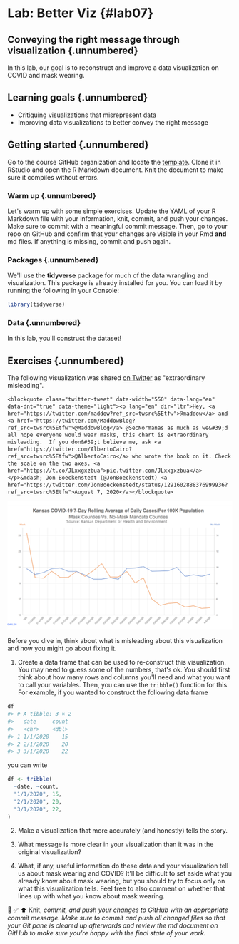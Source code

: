 

# Lab: Better Viz {#lab07}

## Conveying the right message through visualization {.unnumbered}

In this lab, our goal is to reconstruct and improve a data visualization on COVID and mask wearing.

## Learning goals {.unnumbered}

-   Critiquing visualizations that misrepresent data
-   Improving data visualizations to better convey the right message

## Getting started {.unnumbered}

Go to the course GitHub organization and locate the [template](https://github.com/DataScience4Psych/lab_07_betterviz). Clone it in RStudio and open the R Markdown document. 
Knit the document to make sure it compiles without errors.

### Warm up {.unnumbered}

Let's warm up with some simple exercises.
Update the YAML of your R Markdown file with your information, knit, commit, and push your changes.
Make sure to commit with a meaningful commit message.
Then, go to your repo on GitHub and confirm that your changes are visible in your Rmd **and** md files.
If anything is missing, commit and push again.

### Packages {.unnumbered}

We'll use the **tidyverse** package for much of the data wrangling and visualization.
This package is already installed for you.
You can load it by running the following in your Console:


```r
library(tidyverse)
```

### Data {.unnumbered}

In this lab, you'll construct the dataset!

## Exercises {.unnumbered}

The following visualization was shared [on Twitter](https://twitter.com/JonBoeckenstedt/status/1291602888376999936) as "extraordinary misleading".


```{=html}
<blockquote class="twitter-tweet" data-width="550" data-lang="en" data-dnt="true" data-theme="light"><p lang="en" dir="ltr">Hey, <a href="https://twitter.com/maddow?ref_src=twsrc%5Etfw">@maddow</a> and <a href="https://twitter.com/MaddowBlog?ref_src=twsrc%5Etfw">@MaddowBlog</a> @SecNormanas as much as we&#39;d all hope everyone would wear masks, this chart is extraordinary misleading.  If you don&#39;t believe me, ask <a href="https://twitter.com/AlbertoCairo?ref_src=twsrc%5Etfw">@AlbertoCairo</a> who wrote the book on it. Check the scale on the two axes. <a href="https://t.co/JLxxgxzbua">pic.twitter.com/JLxxgxzbua</a></p>&mdash; Jon Boeckenstedt (@JonBoeckenstedt) <a href="https://twitter.com/JonBoeckenstedt/status/1291602888376999936?ref_src=twsrc%5Etfw">August 7, 2020</a></blockquote>

```

<img src="img/masks-v-nomasks.png" width="805" />

Before you dive in, think about what is misleading about this visualization and how you might go about fixing it.

1.  Create a data frame that can be used to re-construct this visualization. You may need to guess some of the numbers, that's ok. You should first think about how many rows and columns you'll need and what you want to call your variables. Then, you can use the `tribble()` function for this. For example, if you wanted to construct the following data frame




```r
df
#> # A tibble: 3 × 2
#>   date     count
#>   <chr>    <dbl>
#> 1 1/1/2020    15
#> 2 2/1/2020    20
#> 3 3/1/2020    22
```

you can write


```r
df <- tribble(
  ~date, ~count,
  "1/1/2020", 15,
  "2/1/2020", 20,
  "3/1/2020", 22,
)
```



2.  Make a visualization that more accurately (and honestly) tells the story.

3.  What message is more clear in your visualization than it was in the original visualization?

4.  What, if any, useful information do these data and your visualization tell us about mask wearing and COVID?
    It'll be difficult to set aside what you already know about mask wearing, but you should try to focus only on what this visualization tells.
    Feel free to also comment on whether that lines up with what you know about mask wearing.

🧶 ✅ ⬆️ Knit, *commit, and push your changes to GitHub with an appropriate commit message. Make sure to commit and push all changed files so that your Git pane is cleared up afterwards and review the md document on GitHub to make sure you're happy with the final state of your work.*





<!--DS4P Links-->
[course_web]: https://datascience4psych.github.io/DataScience4Psych
[course_git]: https://github.com/DataScience4Psych/DataScience4Psych
[course_repo]: https://github.com/DataScience4Psych
[course_slides]: https://github.com/DataScience4Psych/slides
[course_syllabus]: https://smasongarrison.github.io/syllabi/ 
<!-- https://smasongarrison.github.io/syllabi/data-science.html -->
[syllabi]: https://smasongarrison.github.io/syllabi
[pl_00]: https://www.youtube.com/playlist?list=PLKrrdtYgOUYaEAnJX20Ryy4OSie375rVY
[pl_01]: https://www.youtube.com/playlist?list=PLKrrdtYgOUYao_7t5ycK4KDXNKaY-ECup
[pl_02]: https://www.youtube.com/playlist?list=PLKrrdtYgOUYZmr_T3PnuxjVIlj0C0kUNI
[pl_03]: https://www.youtube.com/playlist?list=PLKrrdtYgOUYaHmjzdRvfg0yhOIYQnfjwE
[pl_04]: https://www.youtube.com/playlist?list=PLKrrdtYgOUYYWFcel6_vp8__RUKLxhX4y
[pl_05]: https://www.youtube.com/playlist?list=PLKrrdtYgOUYYMIguiV1F8RagMYibTY4iW
[pl_06]: https://www.youtube.com/playlist?list=PLKrrdtYgOUYYV_KDod3Mk9-RmtFXii9Dv
[pl_07]: https://www.youtube.com/watch?list=PLKrrdtYgOUYZxvEvQ8-PcWrOY_dwY_ETI
[pl_08]: https://www.youtube.com/playlist?list=PLKrrdtYgOUYZgOzYB_dmauw55M7jXvsdo
[pl_09]: https://www.youtube.com/playlist?list=PLKrrdtYgOUYbaiTmldRY2ddsLrHp3z6yO
[pl_10]: https://www.youtube.com/playlist?list=PLKrrdtYgOUYbPw5iYzYEzoOKa7mJKNIhq
[pl_11]: https://www.youtube.com/playlist?list=PLKrrdtYgOUYZ-u6LzBbanrNFoeLHKaLL6
[pl_12]: https://www.youtube.com/playlist?list=PLKrrdtYgOUYbwRS-9Htmb80_t1NG-021e
[pl_13]: https://www.youtube.com/playlist?list=PLKrrdtYgOUYbWGmSnbLIYwdLOnGm6une6
[pl_14]: https://www.youtube.com/playlist?list=PLKrrdtYgOUYbWGmSnbLIYwdLOnGm6une6
[pl_15]: https://www.youtube.com/playlist?list=PLKrrdtYgOUYa5MoYrV8EsWQ5jIr5ZYMpM
[pl_all]: https://www.youtube.com/playlist?list=PLKrrdtYgOUYZomNqf-1dtCDW94ySdLv-9


<!--AE Links-->
[ae01a_unvotes]: https://github.com/DataScience4Psych/ae01a_unvotes
[ae01b_covid]: https://github.com/DataScience4Psych/ae01b_covid
[ae02_bechdel]: https://github.com/DataScience4Psych/ae-02-bechdel-rmarkdown
[ae03_starwars]: https://github.com/DataScience4Psych/ae-03-starwars-dataviz


<!-- Lab Links-->

[lab01_hello]: https://github.com/DataScience4Psych/lab-01-hello-r

<!--Slides-->
[d01_welcome]: https://datascience4psych.github.io/slides/d01_welcome/d01_welcome.html
[d02_toolkit]: https://datascience4psych.github.io/slides/d02_toolkit/d02_toolkit.html
[d03_dataviz]: https://datascience4psych.github.io/slides/d03_dataviz/d03_dataviz.html
[d04_ggplot2]: https://datascience4psych.github.io/slides/d04_ggplot2/d04_ggplot2.html
[d05_viznum]: https://datascience4psych.github.io/slides/d05_viznum/d05_viznum.html
[d06_vizcat]: https://datascience4psych.github.io/slides/d06_vizcat/d06_vizcat.html
[d07_tidy]: https://datascience4psych.github.io/slides/d07_tidy/d07_tidy.html
[d08_grammar]: https://datascience4psych.github.io/slides/d08_grammar/d08_grammar.html
[d09_wrangle]: https://datascience4psych.github.io/slides/d09_wrangle/d09_wrangle.html
[d10_dfs]: https://datascience4psych.github.io/slides/d10_dfs/d10_dfs.html
[d11_types]: https://datascience4psych.github.io/slides/d11_types/d11_types.html
[d12_import]: https://datascience4psych.github.io/slides/d12_import/d12_import.html
[d13_goodviz]: https://datascience4psych.github.io/slides/d13_goodviz/d13_goodviz.html
[d13b_moreggplot]: https://datascience4psych.github.io/slides/d13_goodviz/d13b_moreggplot.html
[d14_confound]: https://datascience4psych.github.io/slides/d14_confound/d14_confound.html
[d15_goodtalk]: https://datascience4psych.github.io/slides/d15_goodtalk/d15_goodtalk.html
[d16_webscraping]: https://datascience4psych.github.io/slides/d16_webscraping/d16_webscraping.html
[d17_functions]: https://datascience4psych.github.io/slides/d17_functions/d17_functions.html
[d18_ethics]: https://datascience4psych.github.io/slides/d18_ethics/d18_ethics.html
[d19_bias]: https://datascience4psych.github.io/slides/d19_bias/d19_bias.html


<!--externals-->

[stat545]: https://stat545.com
[r4ds]: https://r4ds.had.co.nz
[cran]: https://cloud.r-project.org
